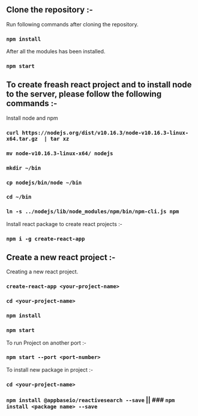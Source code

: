 ## Clone the repository :-

Run following commands after cloning the repository.

### `npm install`

After all the modules has been installed.
### `npm start`

## To create freash react project and to install node to the server, please follow the following commands :-

Install node and npm 

### `curl https://nodejs.org/dist/v10.16.3/node-v10.16.3-linux-x64.tar.gz  | tar xz`
### `mv node-v10.16.3-linux-x64/ nodejs`
### `mkdir ~/bin`
### `cp nodejs/bin/node ~/bin`
### `cd ~/bin`
### `ln -s ../nodejs/lib/node_modules/npm/bin/npm-cli.js npm`

Install react package to create react projects :-

### `npm i -g create-react-app`

## Create a new react project :-

Creating a new react project.
### `create-react-app <your-project-name>`
### `cd <your-project-name>`
### `npm install`
### `npm start`

To run Project on another port :-
### `npm start --port <port-number>`

To install new package in project :-

### `cd <your-project-name>`
### `npm install @appbaseio/reactivesearch --save` || ### `npm install <package name> --save`
